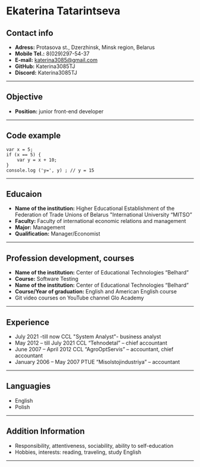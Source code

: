# Ekaterina Tatarintseva

## Contact info

+ **Adress:** Protasova st., Dzerzhinsk, Minsk region, Belarus
+ **Mobile Tel.:** 8(029)297-54-37
+ **E-mail:** katerina3085@gmail.com
+ **GitHub:** Katerina3085TJ
+ **Discord:** Katerina3085TJ
---
## Objective

+ **Position:** junior front-end developer
---
## Code example

```
var x = 5;
if (x == 5) {
    var y = x + 10;
}
console.log ('y=', y) ; // y = 15
```
---
## Educaion

+ **Name of the institution:** Higher Educational Establishment of the Federation 
of Trade Unions of Belarus "International University “MITSO”
+ **Faculty:** Faculty of international economic relations and management
+ **Major:** Management
+ **Qualification:** Manager/Economist
---
## Profession development, courses

+ **Name of the institution:** Center of Educational Technologies “Belhard”
+ **Course:** Software Testing
+ **Name of the institution:** Center of Educational Technologies “Belhard”
+ **Course/Year of graduation:** English and American English course
+ Git video courses on YouTube channel Glo Academy
---
## Experience

+ July 2021 -till now CCL "System Analyst"- business analyst
+ May 2012 – till July 2021 CCL “Tehnodetal” – chief accountant
+ June 2007 – April 2012 CCL “AgroOptServis” – accountant, chief accountant 
+ January 2006 – May 2007 PTUE “Misolstojindustriya” – accountant
---
## Languagies

+ English
+ Polish
---
## Addition Information

+ Responsibility, attentiveness, sociability, ability to self-education
+ Hobbies, interests: reading, traveling, study English
---
